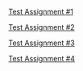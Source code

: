 [Test Assignment #1](https://github.com/Badx86/avito-tech_QA-assignment)

[Test Assignment #2](https://github.com/Badx86/TestTask_01)

[Test Assignment #3](https://drive.google.com/drive/folders/1H4iswx1zpDD91LbEzGLLxwoYxlNK3fHg?usp=drive_link)

[Test Assignment #4](https://drive.google.com/drive/folders/1MzHwwljHvvD_k_0wnctgi6kbvWWX9ELy?usp=drive_link)
